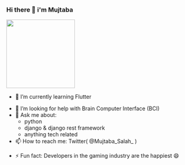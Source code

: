### Hi there 👋 i'm Mujtaba
<img height="180em" src="https://github-readme-stats.vercel.app/api?username=MrRobot015&show_icons=true&hide_border=true&&count_private=true&include_all_commits=true" />

<!--
**MrRobot015/MrRobot015** is a ✨ _special_ ✨ repository because its `README.md` (this file) appears on your GitHub profile.

Here are some ideas to get you started:

- 🔭 I’m currently working on ...-->
- 🌱 I’m currently learning Flutter
<!-- 👯 I’m looking to collaborate on --> 
- 🤔 I’m looking for help with Brain Computer Interface (BCI)
- 💬 Ask me about:
    + python
    + django & django rest framework
    + anything tech related 
- 📫 How to reach me: Twitter( @Mujtaba_Salah_ )
<!-- 😄 Pronouns: ... -->
- ⚡ Fun fact: Developers in the gaming industry are the happiest 😄



